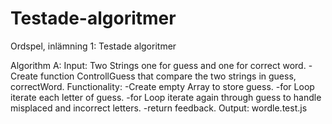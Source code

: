 # Testade-algoritmer
Ordspel, inlämning 1: Testade algoritmer

Algorithm A: 
Input: Two Strings one for guess and one for correct word. 
-Create function ControllGuess that compare the two strings in guess, correctWord. 
Functionality:
-Create empty Array to store guess. 
-for Loop iterate each letter of guess.
-for Loop iterate again through guess to handle misplaced and incorrect letters. 
-return feedback.
Output: wordle.test.js
 
